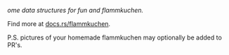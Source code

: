 _ome data structures for fun and flammkuchen._

Find more at [docs.rs/flammkuchen](https://docs.rs/flammkuchen).

P.S. pictures of your homemade flammkuchen may optionally be added to PR's.
